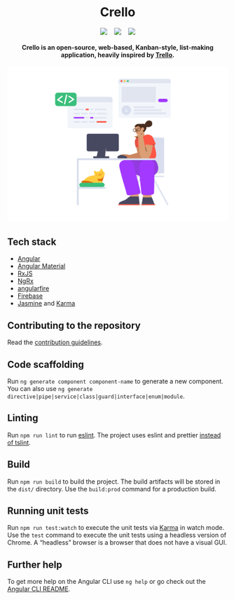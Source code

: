 <h1 style="text-align: center;">Crello</h1>

<div style="display: flex; justify-content: center; align-items: center; flex-wrap: wrap;">
  <img src="https://img.shields.io/badge/frontend-Angular-red?logo=angular" style="margin-right: 1rem;" />
  <img src="https://img.shields.io/badge/backend-Firebase-yellow?logo=firebase" style="margin-right: 1rem;" />
  <img src="https://img.shields.io/badge/PRs-Welcome!-brightgreen" />
</div>

<h4 style="text-align: center;">Crello is an open-source, web-based, Kanban-style, list-making application, heavily inspired by <a href="https://trello.com/home">Trello</a>.</h4>

<img src="./src/assets/img/Work at home.svg" />

## Tech stack

- [Angular](https://angular.io/docs)
- [Angular Material](https://material.angular.io/)
- [RxJS](https://rxjs.dev/guide/overview)
- [NgRx](https://ngrx.io/)
- [angularfire](https://github.com/angular/angularfire)
- [Firebase](https://firebase.google.com/)
- [Jasmine](https://github.com/jasmine/jasmine) and [Karma](https://github.com/karma-runner/karma)

## Contributing to the repository

Read the [contribution guidelines](./CONTRIBUTING.md).

## Code scaffolding

Run `ng generate component component-name` to generate a new component. You can also use `ng generate directive|pipe|service|class|guard|interface|enum|module`.

## Linting

Run `npm run lint` to run [eslint](https://eslint.org/). The project uses eslint and prettier [instead of tslint](https://www.darraghoriordan.com/2020/03/06/upgrade-tslint-deprecated-to-eslint/).

## Build

Run `npm run build` to build the project. The build artifacts will be stored in the `dist/` directory. Use the `build:prod` command for a production build.

## Running unit tests

Run `npm run test:watch` to execute the unit tests via [Karma](https://karma-runner.github.io) in watch mode. Use the `test` command to execute the unit tests using a headless version of Chrome. A “headless” browser is a browser that does not have a visual GUI.

## Further help

To get more help on the Angular CLI use `ng help` or go check out the [Angular CLI README](https://github.com/angular/angular-cli/blob/master/README.md).
